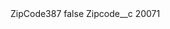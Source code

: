 <?xml version="1.0" encoding="UTF-8"?>
<CustomMetadata xmlns="http://soap.sforce.com/2006/04/metadata" xmlns:xsi="http://www.w3.org/2001/XMLSchema-instance" xmlns:xsd="http://www.w3.org/2001/XMLSchema">
    <label>ZipCode387</label>
    <protected>false</protected>
    <values>
        <field>Zipcode__c</field>
        <value xsi:type="xsd:string">20071</value>
    </values>
</CustomMetadata>
